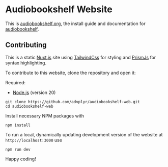 # Audiobookshelf Website

This is [audiobookshelf.org](https://audiobookshelf.org), the install guide and documentation for [audiobookshelf](https://github.com/advplyr/audiobookshelf).


## Contributing

This is a static [Nuxt.js](https://nuxtjs.org/) site using [TailwindCss](https://tailwindcss.com/) for styling and [PrismJs](https://prismjs.com/) for syntax highlighting.

To contribute to this website, clone the repository and open it:

Required:

* [Node.js](https://nodejs.org/en) (version 20)

```
git clone https://github.com/advplyr/audiobookshelf-web.git
cd audiobookshelf-web
```

Install necessary NPM packages with

```
npm install
```

To run a local, dynamically updating development version of the website at `http://localhost:3000` use

```
npm run dev
```

Happy coding!

